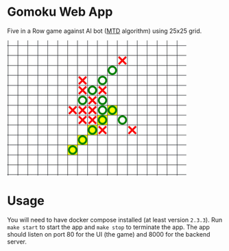 # Gomoku Web App
Five in a Row game against AI bot ([MTD](https://en.wikipedia.org/wiki/MTD(f))
algorithm) using 25x25 grid.

![gameplay screenshot](images/game.jpg)

# Usage
You will need to have docker compose installed (at least version `2.3.3`).  Run
`make start` to start the app and `make stop` to terminate the app. The app should
listen on port 80 for the UI (the game) and 8000 for the backend server.